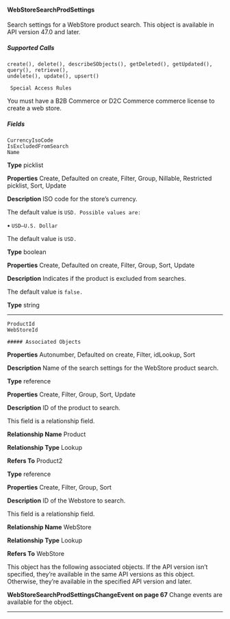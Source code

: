 #### WebStoreSearchProdSettings

Search settings for a WebStore product search. This object is available in API version 47.0 and later.

##### Supported Calls
```
create(), delete(), describeSObjects(), getDeleted(), getUpdated(), query(), retrieve(),
undelete(), update(), upsert()

 Special Access Rules

```
You must have a B2B Commerce or D2C Commerce commerce license to create a web store.

##### Fields

```
CurrencyIsoCode
IsExcludedFromSearch
Name

```

**Type**
picklist

**Properties**
Create, Defaulted on create, Filter, Group, Nillable, Restricted picklist, Sort, Update

**Description**
ISO code for the store’s currency.

The default value is `USD. Possible values are:`

**•** `USD—U.S. Dollar`

The default value is `USD.`

**Type**
boolean

**Properties**
Create, Defaulted on create, Filter, Group, Sort, Update

**Description**
Indicates if the product is excluded from searches.

The default value is `false.`

**Type**
string


-----

```
ProductId
WebStoreId

##### Associated Objects

```

**Properties**
Autonumber, Defaulted on create, Filter, idLookup, Sort

**Description**
Name of the search settings for the WebStore product search.

**Type**
reference

**Properties**
Create, Filter, Group, Sort, Update

**Description**
ID of the product to search.

This field is a relationship field.

**Relationship Name**
Product

**Relationship Type**
Lookup

**Refers To**
Product2

**Type**
reference

**Properties**
Create, Filter, Group, Sort

**Description**
ID of the Webstore to search.

This field is a relationship field.

**Relationship Name**
WebStore

**Relationship Type**
Lookup

**Refers To**
WebStore


This object has the following associated objects. If the API version isn’t specified, they’re available in the same API versions as this object.
Otherwise, they’re available in the specified API version and later.

**WebStoreSearchProdSettingsChangeEvent on page 67**
Change events are available for the object.


-----
